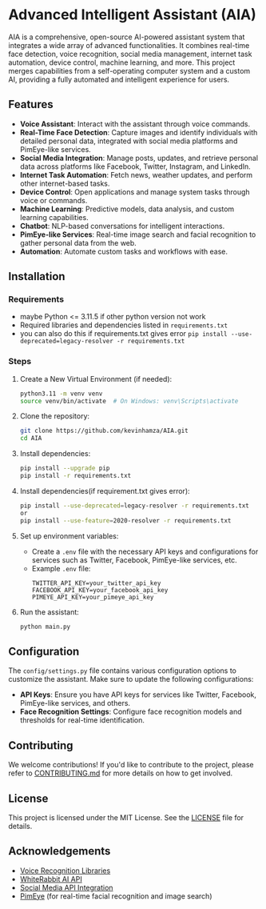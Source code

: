 # Advanced Intelligent Assistant (AIA)

AIA is a comprehensive, open-source AI-powered assistant system that integrates a wide array of advanced functionalities. It combines real-time face detection, voice recognition, social media management, internet task automation, device control, machine learning, and more. This project merges capabilities from a self-operating computer system and a custom AI, providing a fully automated and intelligent experience for users.

## Features

- **Voice Assistant**: Interact with the assistant through voice commands.
- **Real-Time Face Detection**: Capture images and identify individuals with detailed personal data, integrated with social media platforms and PimEye-like services.
- **Social Media Integration**: Manage posts, updates, and retrieve personal data across platforms like Facebook, Twitter, Instagram, and LinkedIn.
- **Internet Task Automation**: Fetch news, weather updates, and perform other internet-based tasks.
- **Device Control**: Open applications and manage system tasks through voice or commands.
- **Machine Learning**: Predictive models, data analysis, and custom learning capabilities.
- **Chatbot**: NLP-based conversations for intelligent interactions.
- **PimEye-like Services**: Real-time image search and facial recognition to gather personal data from the web.
- **Automation**: Automate custom tasks and workflows with ease.

## Installation

### Requirements

- maybe Python <= 3.11.5 if other python version not work 
- Required libraries and dependencies listed in `requirements.txt`
- you can also do this if requirements.txt gives error `pip install --use-deprecated=legacy-resolver -r requirements.txt`

### Steps

1. Create a New Virtual Environment (if needed):
    ```bash
    python3.11 -m venv venv
    source venv/bin/activate  # On Windows: venv\Scripts\activate
    ```
    
2. Clone the repository:
    ```bash
    git clone https://github.com/kevinhamza/AIA.git
    cd AIA
    ```

3. Install dependencies:
    ```bash
    pip install --upgrade pip
    pip install -r requirements.txt
    ```
4. Install dependencies(if requirement.txt gives error):
    ```bash
    pip install --use-deprecated=legacy-resolver -r requirements.txt
    or
    pip install --use-feature=2020-resolver -r requirements.txt
    ```

5. Set up environment variables:
    - Create a `.env` file with the necessary API keys and configurations for services such as Twitter, Facebook, PimEye-like services, etc.
    - Example `.env` file:
      ```env
      TWITTER_API_KEY=your_twitter_api_key
      FACEBOOK_API_KEY=your_facebook_api_key
      PIMEYE_API_KEY=your_pimeye_api_key
      ```

6. Run the assistant:
    ```bash
    python main.py
    ```

## Configuration

The `config/settings.py` file contains various configuration options to customize the assistant. Make sure to update the following configurations:

- **API Keys**: Ensure you have API keys for services like Twitter, Facebook, PimEye-like services, and others.
- **Face Recognition Settings**: Configure face recognition models and thresholds for real-time identification.

## Contributing

We welcome contributions! If you'd like to contribute to the project, please refer to [CONTRIBUTING.md](CONTRIBUTING.md) for more details on how to get involved.

## License

This project is licensed under the MIT License. See the [LICENSE](LICENSE) file for details.

## Acknowledgements

- [Voice Recognition Libraries](https://github.com/some-repo)
- [WhiteRabbit AI API](https://www.whiterabbitneo.com/)
- [Social Media API Integration](https://github.com/some-repo)
- [PimEye](https://pimeye.com/) (for real-time facial recognition and image search)
